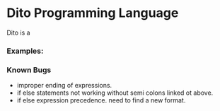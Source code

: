 # Dito Programming Language

Dito is a


### Examples:




### Known Bugs

* improper ending of expressions.
* if else statements not working without semi colons linked ot above.
* if else expression precedence. need to find a new format.